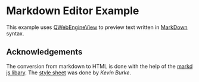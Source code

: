 # Markdown Editor Example #

This example uses [QWebEngineView](http://doc.qt.io/qt-5/qwebengineview.html)
to preview text written in [MarkDown](https://en.wikipedia.org/wiki/Markdown)
syntax.

## Acknowledgements

The conversion from markdown to HTML is done with the help of the
[markd js libary](https://github.com/chjj/marked).
The [style sheet](http://kevinburke.bitbucket.org/markdowncss/markdown.css)
was done by _Kevin Burke_.
